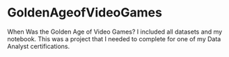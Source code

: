 # GoldenAgeofVideoGames
When Was the Golden Age of Video Games? I included all datasets and my notebook. This was a project that I needed to complete for one of my Data Analyst certifications. 

